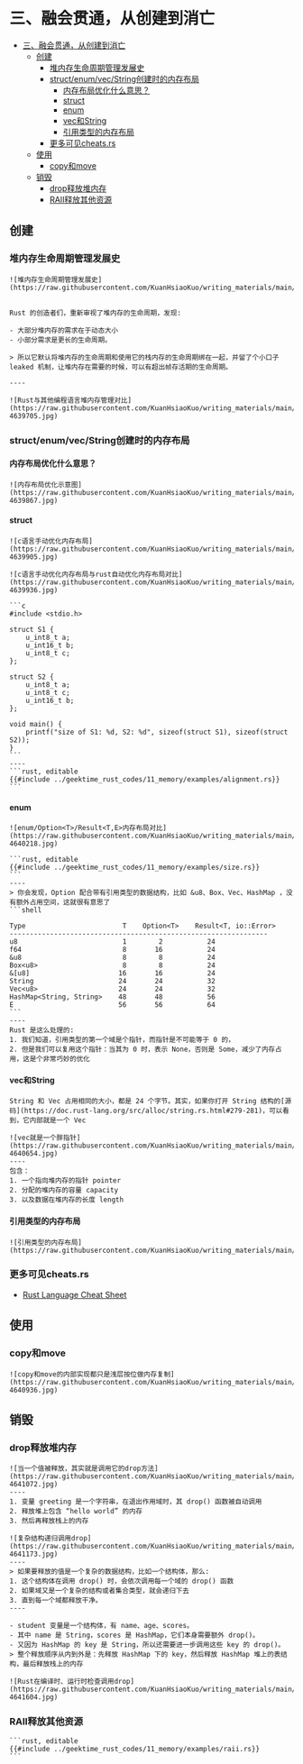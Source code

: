 # 三、融会贯通，从创建到消亡

<!--ts-->
* [三、融会贯通，从创建到消亡](#三融会贯通从创建到消亡)
   * [创建](#创建)
      * [堆内存生命周期管理发展史](#堆内存生命周期管理发展史)
      * [struct/enum/vec/String创建时的内存布局](#structenumvecstring创建时的内存布局)
         * [内存布局优化什么意思？](#内存布局优化什么意思)
         * [struct](#struct)
         * [enum](#enum)
         * [vec和String](#vec和string)
         * [引用类型的内存布局](#引用类型的内存布局)
      * [更多可见cheats.rs](#更多可见cheatsrs)
   * [使用](#使用)
      * [copy和move](#copy和move)
   * [销毁](#销毁)
      * [drop释放堆内存](#drop释放堆内存)
      * [RAII释放其他资源](#raii释放其他资源)

<!-- Created by https://github.com/ekalinin/github-markdown-toc -->
<!-- Added by: runner, at: Wed Oct 19 03:20:16 UTC 2022 -->

<!--te-->

## 创建

### 堆内存生命周期管理发展史

~~~admonish info title='堆内存生命周期管理发展史' collapsible=true
![堆内存生命周期管理发展史](https://raw.githubusercontent.com/KuanHsiaoKuo/writing_materials/main/imgs/11%EF%BD%9C%E5%86%85%E5%AD%98%E7%AE%A1%E7%90%86%EF%BC%9A%E4%BB%8E%E5%88%9B%E5%BB%BA%E5%88%B0%E6%B6%88%E4%BA%A1%EF%BC%8C%E5%80%BC%E9%83%BD%E7%BB%8F%E5%8E%86%E4%BA%86%E4%BB%80%E4%B9%88%EF%BC%9F.jpg)
~~~

~~~admonish info title='堆内存管理需求：动态大小 or 生命周期' collapsible=true

Rust 的创造者们，重新审视了堆内存的生命周期，发现:

- 大部分堆内存的需求在于动态大小
- 小部分需求是更长的生命周期。

> 所以它默认将堆内存的生命周期和使用它的栈内存的生命周期绑在一起，并留了个小口子 leaked 机制，让堆内存在需要的时候，可以有超出帧存活期的生命周期。

----

![Rust与其他编程语言堆内存管理对比](https://raw.githubusercontent.com/KuanHsiaoKuo/writing_materials/main/imgs/11%EF%BD%9C%E5%86%85%E5%AD%98%E7%AE%A1%E7%90%86%EF%BC%9A%E4%BB%8E%E5%88%9B%E5%BB%BA%E5%88%B0%E6%B6%88%E4%BA%A1%EF%BC%8C%E5%80%BC%E9%83%BD%E7%BB%8F%E5%8E%86%E4%BA%86%E4%BB%80%E4%B9%88%EF%BC%9F-4639705.jpg)
~~~

### struct/enum/vec/String创建时的内存布局

#### 内存布局优化什么意思？

~~~admonish info title='内存布局优化示意图' collapsible=true
![内存布局优化示意图](https://raw.githubusercontent.com/KuanHsiaoKuo/writing_materials/main/imgs/11%EF%BD%9C%E5%86%85%E5%AD%98%E7%AE%A1%E7%90%86%EF%BC%9A%E4%BB%8E%E5%88%9B%E5%BB%BA%E5%88%B0%E6%B6%88%E4%BA%A1%EF%BC%8C%E5%80%BC%E9%83%BD%E7%BB%8F%E5%8E%86%E4%BA%86%E4%BB%80%E4%B9%88%EF%BC%9F-4639867.jpg)
~~~

#### struct

~~~admonish info title='c语言手动优化内存布局' collapsible=true
![c语言手动优化内存布局](https://raw.githubusercontent.com/KuanHsiaoKuo/writing_materials/main/imgs/11%EF%BD%9C%E5%86%85%E5%AD%98%E7%AE%A1%E7%90%86%EF%BC%9A%E4%BB%8E%E5%88%9B%E5%BB%BA%E5%88%B0%E6%B6%88%E4%BA%A1%EF%BC%8C%E5%80%BC%E9%83%BD%E7%BB%8F%E5%8E%86%E4%BA%86%E4%BB%80%E4%B9%88%EF%BC%9F-4639905.jpg)
~~~

~~~admonish info title='c语言手动优化内存布局与rust自动优化内存布局对比' collapsible=true
![c语言手动优化内存布局与rust自动优化内存布局对比](https://raw.githubusercontent.com/KuanHsiaoKuo/writing_materials/main/imgs/11%EF%BD%9C%E5%86%85%E5%AD%98%E7%AE%A1%E7%90%86%EF%BC%9A%E4%BB%8E%E5%88%9B%E5%BB%BA%E5%88%B0%E6%B6%88%E4%BA%A1%EF%BC%8C%E5%80%BC%E9%83%BD%E7%BB%8F%E5%8E%86%E4%BA%86%E4%BB%80%E4%B9%88%EF%BC%9F-4639936.jpg)
~~~

~~~admonish info title='代码对比rust和clang的内存布局优化' collapsible=true
```c
#include <stdio.h>

struct S1 {
    u_int8_t a;
    u_int16_t b;
    u_int8_t c;
};

struct S2 {
    u_int8_t a;
    u_int8_t c;
    u_int16_t b;
};

void main() {
    printf("size of S1: %d, S2: %d", sizeof(struct S1), sizeof(struct S2));
}
```
----
```rust, editable
{{#include ../geektime_rust_codes/11_memory/examples/alignment.rs}}
```
~~~

#### enum

~~~admonish info title='enum/Option<T>/Result<T,E>内存布局对比' collapsible=true
![enum/Option<T>/Result<T,E>内存布局对比](https://raw.githubusercontent.com/KuanHsiaoKuo/writing_materials/main/imgs/11%EF%BD%9C%E5%86%85%E5%AD%98%E7%AE%A1%E7%90%86%EF%BC%9A%E4%BB%8E%E5%88%9B%E5%BB%BA%E5%88%B0%E6%B6%88%E4%BA%A1%EF%BC%8C%E5%80%BC%E9%83%BD%E7%BB%8F%E5%8E%86%E4%BA%86%E4%BB%80%E4%B9%88%EF%BC%9F-4640218.jpg)
~~~

~~~admonish info title='Rust 编译器会对 enum 做一些额外的优化，让某些常用结构的内存布局更紧凑。' collapsible=true
```rust, editable
{{#include ../geektime_rust_codes/11_memory/examples/size.rs}}
```
----
> 你会发现，Option 配合带有引用类型的数据结构，比如 &u8、Box、Vec、HashMap ，没有额外占用空间，这就很有意思了
```shell

Type                        T    Option<T>    Result<T, io::Error>
----------------------------------------------------------------
u8                          1        2           24
f64                         8       16           24
&u8                         8        8           24
Box<u8>                     8        8           24
&[u8]                      16       16           24
String                     24       24           32
Vec<u8>                    24       24           32
HashMap<String, String>    48       48           56
E                          56       56           64
```
----
Rust 是这么处理的:
1. 我们知道，引用类型的第一个域是个指针，而指针是不可能等于 0 的，
2. 但是我们可以复用这个指针：当其为 0 时，表示 None，否则是 Some，减少了内存占用，这是个非常巧妙的优化
~~~

#### vec<T>和String

~~~admonish info title='String其实就是Vec<u8>' collapsible=true
String 和 Vec 占用相同的大小，都是 24 个字节。其实，如果你打开 String 结构的[源码](https://doc.rust-lang.org/src/alloc/string.rs.html#279-281)，可以看到，它内部就是一个 Vec
~~~

~~~admonish info title='Vec 结构是 3 个 word 的胖指针' collapsible=true
![vec就是一个胖指针](https://raw.githubusercontent.com/KuanHsiaoKuo/writing_materials/main/imgs/11%EF%BD%9C%E5%86%85%E5%AD%98%E7%AE%A1%E7%90%86%EF%BC%9A%E4%BB%8E%E5%88%9B%E5%BB%BA%E5%88%B0%E6%B6%88%E4%BA%A1%EF%BC%8C%E5%80%BC%E9%83%BD%E7%BB%8F%E5%8E%86%E4%BA%86%E4%BB%80%E4%B9%88%EF%BC%9F-4640654.jpg)
----
包含：
1. 一个指向堆内存的指针 pointer
2. 分配的堆内存的容量 capacity
3. 以及数据在堆内存的长度 length
~~~

#### 引用类型的内存布局

~~~admonish info title='引用类型的内存布局' collapsible=true
![引用类型的内存布局](https://raw.githubusercontent.com/KuanHsiaoKuo/writing_materials/main/imgs/11%EF%BD%9C%E5%86%85%E5%AD%98%E7%AE%A1%E7%90%86%EF%BC%9A%E4%BB%8E%E5%88%9B%E5%BB%BA%E5%88%B0%E6%B6%88%E4%BA%A1%EF%BC%8C%E5%80%BC%E9%83%BD%E7%BB%8F%E5%8E%86%E4%BA%86%E4%BB%80%E4%B9%88%EF%BC%9F.png)
~~~

### 更多可见cheats.rs

- [Rust Language Cheat Sheet](https://cheats.rs/#data-layout)

## 使用

### copy和move

~~~admonish info title='copy和move的内部实现都只是浅层按位做内存复制' collapsible=true
![copy和move的内部实现都只是浅层按位做内存复制](https://raw.githubusercontent.com/KuanHsiaoKuo/writing_materials/main/imgs/11%EF%BD%9C%E5%86%85%E5%AD%98%E7%AE%A1%E7%90%86%EF%BC%9A%E4%BB%8E%E5%88%9B%E5%BB%BA%E5%88%B0%E6%B6%88%E4%BA%A1%EF%BC%8C%E5%80%BC%E9%83%BD%E7%BB%8F%E5%8E%86%E4%BA%86%E4%BB%80%E4%B9%88%EF%BC%9F-4640936.jpg)
~~~

## 销毁

### drop释放堆内存

~~~admonish info title='当一个值被释放，其实就是调用它的drop方法' collapsible=true
![当一个值被释放，其实就是调用它的drop方法](https://raw.githubusercontent.com/KuanHsiaoKuo/writing_materials/main/imgs/11%EF%BD%9C%E5%86%85%E5%AD%98%E7%AE%A1%E7%90%86%EF%BC%9A%E4%BB%8E%E5%88%9B%E5%BB%BA%E5%88%B0%E6%B6%88%E4%BA%A1%EF%BC%8C%E5%80%BC%E9%83%BD%E7%BB%8F%E5%8E%86%E4%BA%86%E4%BB%80%E4%B9%88%EF%BC%9F-4641072.jpg)
----
1. 变量 greeting 是一个字符串，在退出作用域时，其 drop() 函数被自动调用
2. 释放堆上包含 “hello world” 的内存
3. 然后再释放栈上的内存
~~~

~~~admonish info title='复杂结构递归调用drop' collapsible=true
![复杂结构递归调用drop](https://raw.githubusercontent.com/KuanHsiaoKuo/writing_materials/main/imgs/11%EF%BD%9C%E5%86%85%E5%AD%98%E7%AE%A1%E7%90%86%EF%BC%9A%E4%BB%8E%E5%88%9B%E5%BB%BA%E5%88%B0%E6%B6%88%E4%BA%A1%EF%BC%8C%E5%80%BC%E9%83%BD%E7%BB%8F%E5%8E%86%E4%BA%86%E4%BB%80%E4%B9%88%EF%BC%9F-4641173.jpg)
----
> 如果要释放的值是一个复杂的数据结构，比如一个结构体，那么:
1. 这个结构体在调用 drop() 时，会依次调用每一个域的 drop() 函数
2. 如果域又是一个复杂的结构或者集合类型，就会递归下去
3. 直到每一个域都释放干净。
----

- student 变量是一个结构体，有 name、age、scores。
- 其中 name 是 String，scores 是 HashMap，它们本身需要额外 drop()。
- 又因为 HashMap 的 key 是 String，所以还需要进一步调用这些 key 的 drop()。
> 整个释放顺序从内到外是：先释放 HashMap 下的 key，然后释放 HashMap 堆上的表结构，最后释放栈上的内存
~~~

~~~admonish info title='Rust在编译时、运行时检查调用drop' collapsible=true
![Rust在编译时、运行时检查调用drop](https://raw.githubusercontent.com/KuanHsiaoKuo/writing_materials/main/imgs/11%EF%BD%9C%E5%86%85%E5%AD%98%E7%AE%A1%E7%90%86%EF%BC%9A%E4%BB%8E%E5%88%9B%E5%BB%BA%E5%88%B0%E6%B6%88%E4%BA%A1%EF%BC%8C%E5%80%BC%E9%83%BD%E7%BB%8F%E5%8E%86%E4%BA%86%E4%BB%80%E4%B9%88%EF%BC%9F-4641604.jpg)
~~~

### RAII释放其他资源

~~~admonish info title='Rust基于RAII释放文件资源' collapsible=true
```rust, editable
{{#include ../geektime_rust_codes/11_memory/examples/raii.rs}}
```
~~~

